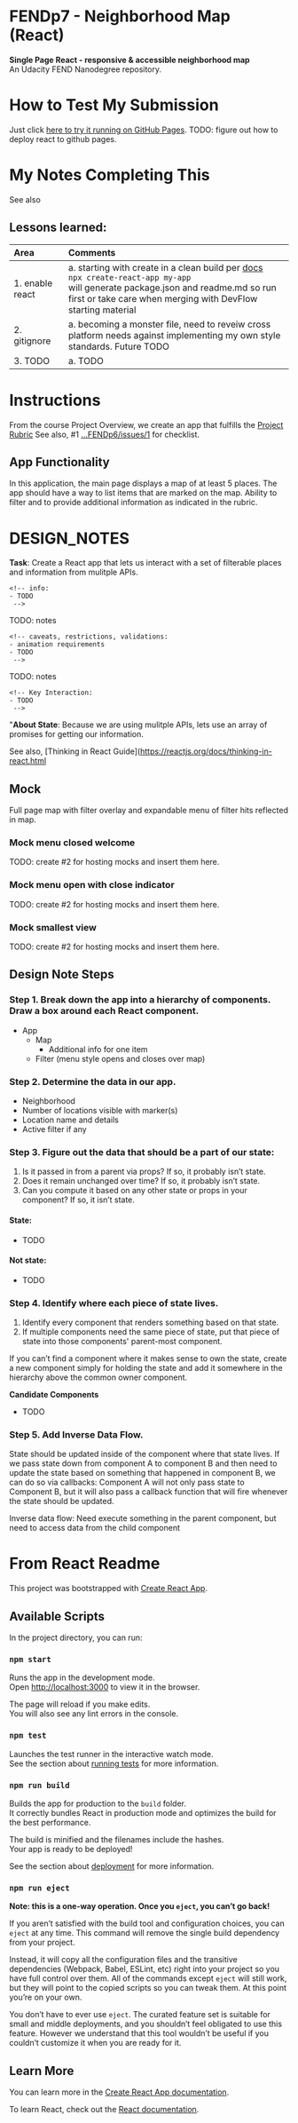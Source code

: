 # FENDp7 - Neighborhood Map (React)

**Single Page React - responsive & accessible neighborhood map**  
An Udacity FEND Nanodegree repository. 

# How to Test My Submission
Just click [here to try it running on GitHub Pages](https://rudimusmaximus.github.io/FENDp7/).
TODO: figure out how to deploy react to github pages.

# My Notes Completing This
See also 

## Lessons learned:  

| Area | Comments |
| :--- | :--- |
| 1. enable react | a. starting with create in a clean build per [docs](https://reactjs.org/docs/create-a-new-react-app.html)<br>`npx create-react-app my-app`<br> will generate package.json and readme.md so run first or take care when merging with DevFlow starting material |
| 2. gitignore | a. becoming a monster file, need to reveiw cross platform needs against implementing my own style standards. Future TODO |
| 3. TODO | a. TODO |

# Instructions

From the course Project Overview, we create an app that fulfills the [Project Rubric](https://TODO) See also, #1 [...FENDp6/issues/1](https://github.com/rudimusmaximus/FENDp6/issues/1) for checklist.

## App Functionality
In this application, the main page displays a map of at least 5 places.
The app should have a way to list items that are marked on the map. 
Ability to filter and to provide additional information as indicated in the rubric.

# DESIGN_NOTES

**Task**: Create a React app that lets us interact with a set of filterable places and information from mulitple APIs.

```
<!-- info:
- TODO
 -->
```

TODO: notes

```
<!-- caveats, restrictions, validations:
- animation requirements
- TODO
 -->
```
TODO: notes

```
<!-- Key Interaction:
- TODO
 -->
```

  "**About State**: 
  Because we are using mulitple APIs, lets use an array of promises for getting our information.
  
  See also, [Thinking in React Guide](https://reactjs.org/docs/thinking-in-react.html

## Mock
Full page map with filter overlay and expandable menu of filter hits reflected in map.  

### Mock menu closed welcome

TODO: create #2 for hosting mocks and insert them here.

### Mock menu open with close indicator

TODO: create #2 for hosting mocks and insert them here.

### Mock smallest view

TODO: create #2 for hosting mocks and insert them here.

## Design Note Steps
### Step 1. Break down the app into a hierarchy of components. Draw a box around each React component.

- App
  - Map
    - Additional info for one item
  - Filter (menu style opens and closes over map)
  
### Step 2. Determine the data in our app.  

- Neighborhood
- Number of locations visible with marker(s)
- Location name and details
- Active filter if any

### Step 3. Figure out the data that should be a part of our state:

1.  Is it passed in from a parent via props? If so, it probably isn’t state.
2.  Does it remain unchanged over time? If so, it probably isn’t state.
3.  Can you compute it based on any other state or props in your component?
    If so, it isn’t state.

#### State:

- TODO

#### Not state:

- TODO

### Step 4. Identify where each piece of state lives.

1.  Identify every component that renders something based on that state.
2.  If multiple components need the same piece of state, put that piece of state into those components' parent-most component.

If you can’t find a component where it makes sense to own the state, create
a new component simply for holding the state and add it somewhere in the
hierarchy above the common owner component.  

**Candidate Components**
- TODO

### Step 5. Add Inverse Data Flow.

State should be updated inside of the component where that state lives.
If we pass state down from component A to component B and then need to update
the state based on something that happened in component B, we can do so via
callbacks: Component A will not only pass state to Component B, but it will
also pass a callback function that will fire whenever the state should be updated.

Inverse data flow: Need execute something in the parent component, but need to access data from the child component

# From React Readme
This project was bootstrapped with [Create React App](https://github.com/facebook/create-react-app).

## Available Scripts

In the project directory, you can run:

### `npm start`

Runs the app in the development mode.<br>
Open [http://localhost:3000](http://localhost:3000) to view it in the browser.

The page will reload if you make edits.<br>
You will also see any lint errors in the console.

### `npm test`

Launches the test runner in the interactive watch mode.<br>
See the section about [running tests](https://facebook.github.io/create-react-app/docs/running-tests) for more information.

### `npm run build`

Builds the app for production to the `build` folder.<br>
It correctly bundles React in production mode and optimizes the build for the best performance.

The build is minified and the filenames include the hashes.<br>
Your app is ready to be deployed!

See the section about [deployment](https://facebook.github.io/create-react-app/docs/deployment) for more information.

### `npm run eject`

**Note: this is a one-way operation. Once you `eject`, you can’t go back!**

If you aren’t satisfied with the build tool and configuration choices, you can `eject` at any time. This command will remove the single build dependency from your project.

Instead, it will copy all the configuration files and the transitive dependencies (Webpack, Babel, ESLint, etc) right into your project so you have full control over them. All of the commands except `eject` will still work, but they will point to the copied scripts so you can tweak them. At this point you’re on your own.

You don’t have to ever use `eject`. The curated feature set is suitable for small and middle deployments, and you shouldn’t feel obligated to use this feature. However we understand that this tool wouldn’t be useful if you couldn’t customize it when you are ready for it.

## Learn More

You can learn more in the [Create React App documentation](https://facebook.github.io/create-react-app/docs/getting-started).

To learn React, check out the [React documentation](https://reactjs.org/).
